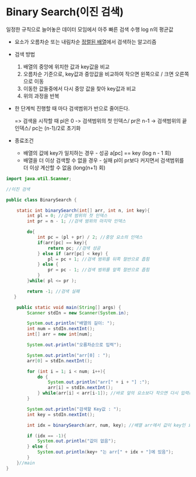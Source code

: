 # Binary Search(이진 검색)

일정한 규칙으로 늘어놓은 데이터 모임에서 아주 빠른 검색 수행 log n의 평균값

- 요소가 오름차순 또는 내림차순 <u>정렬된 배열</u>에서 검색하는 알고리즘

- 검색 방법

  1. 배열의 중앙에 위치한 값과 key값을 비교
  2. 오름차순 기준으로, key값과 중앙값을 비교하여 작으면 왼쪽으로 / 크면 오른쪽으로 이동
  3. 이동한 값들중에서 다시 중앙 값을 찾아 key값과 비교
  4. 위의 과정을 반복

- 한 단계씩 진행할 때 마다 검색범위가 반으로 줄어든다.

  => 검색을 시작할 때 pl은 0 -> 검색범위의 첫 인덱스/ pr은 n-1  -> 검색범위의 끝 인덱스/ pc는 (n-1)/2로 초기화

- 종료조건

  - 배열의 값에 key가 일치하는 경우 - 성공 a[pc] == key  (log n - 1 회)
  - 배열을 더 이상 검색할 수 없을 경우 - 실패 pl이 pr보다 커지면서 검색범위를 더 이상 계산할 수 없음 (long(n+1) 회)

```java
import java.util.Scanner;

//이진 검색

public class BinarySearch {

    static int binarySearch(int[] arr, int n, int key){
        int pl = 0; //검색 범위의 첫 인덱스
        int pr = n - 1; //검색 범위의 마지막 인덱스

        do{
            int pc = (pl + pr) / 2; //중앙 요소의 인덱스
            if(arr[pc] == key){
                return pc; //검색 성공
            } else if (arr[pc] < key) {
                pl = pc + 1; //검색 범위를 뒤쪽 절반으로 좁힘
            } else {
                pr = pc - 1; //검색 범위를 앞쪽 절반으로 좁힘
            }
        }while( pl <= pr );

        return -1; //검색 실패
   }

    public static void main(String[] args) {
        Scanner stdIn = new Scanner(System.in);

        System.out.println("배열의 길이: ");
        int num = stdIn.nextInt();
        int[] arr = new int[num];

        System.out.println("오름차순으로 입력");

        System.out.println("arr[0] : ");
        arr[0] = stdIn.nextInt();

        for (int i = 1; i < num; i++){
            do {
                System.out.println("arr[" + i + "] :");
                arr[i] = stdIn.nextInt();
            } while(arr[i] < arr[i-1]); //바로 앞의 요소보다 작으면 다시 입력(오름차순입력)
        }

        System.out.println("검색할 Key값 : ");
        int key = stdIn.nextInt();

        int idx = binarySearch(arr, num, key); //배열 arr에서 값이 key인 요소 검색

        if (idx == -1){
            System.out.println("값이 없음");
        } else {
            System.out.println(key+ "는 arr[" + idx + "]에 있음");
        }
    }//main
}
```



